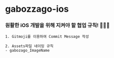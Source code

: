# gabozzago-ios

### 원활한 iOS 개발을 위해 지켜야 할 협업 규칙! 🧑🏻‍💻

```
1. Gitmoji를 이용하여 Commit Message 작성

2. Assets파일 네이밍 규칙
- gabozago_ImageName
```

